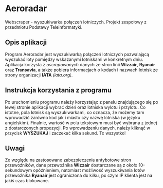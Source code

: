 # Aeroradar
Webscraper - wyszukiwarka połączeń lotniczych.
Projekt zespołowy z przedmiotu Podstawy Teleinformatyki.

## Opis aplikacji
Program Aeroradar jest wyszukiwarką połączeń lotniczych pozwalającą wyszukać loty pomiędzy wskazanymi lotniskami w konkretnym dniu. Aplikacja korzysta z *oscrapowanych* danych ze stron linii **Wizzair**, **Ryanair** oraz **Transavia**, a także pobiera informacjach o kodach i nazwach lotnisk ze strony organizacji **IATA** *(iata.org)*. 

## Instrukcja korzystania z programu
Po uruchomieniu programu należy korzystając z panelu znajdującego się po lewej stronie aplikacji wybrać dzień oraz lotniska wylotu i przylotu. Co istotne, pola lotnisk są wyszukiwarkami, co oznacza, że możemy tam wprowadzić zarówno kod jak i miasto czy nazwę lotniska (w języku angielskim). Finalnie, wartość w polu tekstowym musi być wybrana z jednej z dostarczonych propozycji.
Po wprowadzeniu danych, należy kliknąć w przycisk **WYSZUKAJ** i zaczekać kilka sekund. To wszystko!

## Uwagi
Ze względu na zastosowane zabezpieczenia antybotowe stron przewoźników, dane przewoźnika **Wizzair** dostarczane są z około 10-sekundowym opóźnieniem, natomiast możliwość wyszukiwania lotów przewoźnika **Ryanair** jest ograniczona do kilku, po czym IP klienta jest na jakiś czas blokowane.
